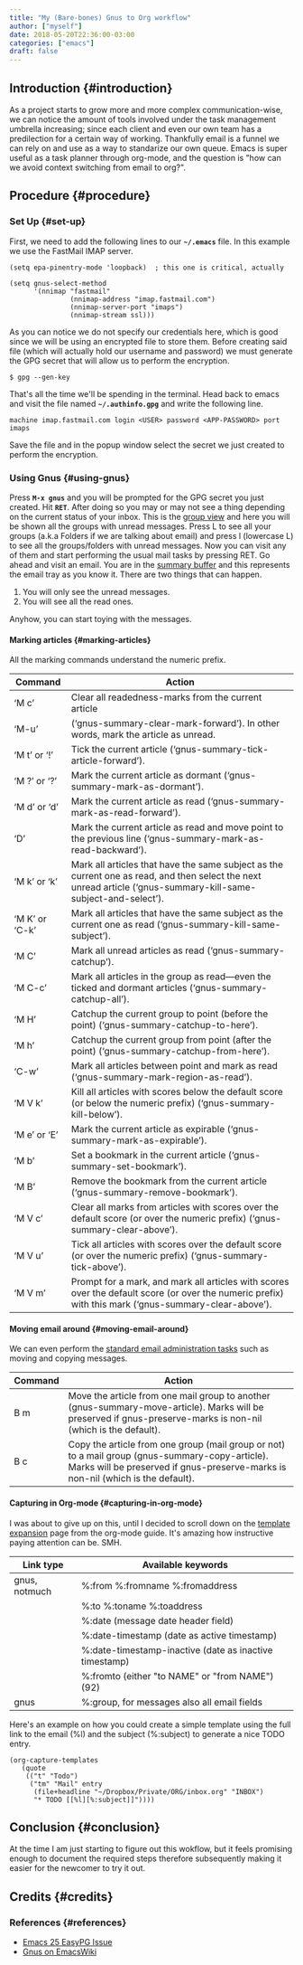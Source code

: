 ```yaml
---
title: "My (Bare-bones) Gnus to Org workflow"
author: ["myself"]
date: 2018-05-20T22:36:00-03:00
categories: ["emacs"]
draft: false
---
```


## Introduction {#introduction}

As a project starts to grow more and more complex communication-wise, we can notice the amount of tools involved under the task management umbrella increasing; since each client and even our own team has a predilection for a certain way of working. Thankfully email is a funnel we can rely on and use as a way to standarize our own queue. Emacs is super useful as a task planner through org-mode, and the question is "how can we avoid context switching from email to org?".


## Procedure {#procedure}


### Set Up {#set-up}

First, we need to add the following lines to our **`~/.emacs`** file. In this example we use the FastMail IMAP server.

```emacs-lisp
(setq epa-pinentry-mode 'loopback)  ; this one is critical, actually

(setq gnus-select-method
      '(nnimap "fastmail"
               (nnimap-address "imap.fastmail.com")
               (nnimap-server-port "imaps")
               (nnimap-stream ssl)))
```

As you can notice we do not specify our credentials here, which is good since we will be using an encrypted file to store them. Before creating said file (which will actually hold our username and password) we must generate the GPG secret that will allow us to perform the encryption.

```shell
$ gpg --gen-key
```

That's all the time we'll be spending in the terminal. Head back to emacs and visit the file named **`~/.authinfo.gpg`** and write the following line.

```shell
machine imap.fastmail.com login <USER> password <APP-PASSWORD> port imaps
```

Save the file and in the popup window select the secret we just created to perform the encryption.


### Using Gnus {#using-gnus}

Press **`M-x gnus`** and you will be prompted for the GPG secret you just created. Hit **`RET`**. After doing so you may or may not see a thing depending on the current status of your inbox. This is the [group view](https://www.gnu.org/software/emacs/manual/html_node/gnus/Listing-Groups.html#Listing-Groups) and here you will be shown all the groups with unread messages.
Press L to see all your groups (a.k.a Folders if we are talking about email) and press l (lowercase L) to see all the groups/folders with unread messages.
Now you can visit any of them and start performing the usual mail tasks by pressing RET. Go ahead and visit an email.
You are in the [summary buffer](https://www.gnu.org/software/emacs/manual/html_node/gnus/Summary-Buffer.html#Summary-Buffer) and this represents the email tray as you know it. There are two things that can happen.

1.  You will only see the unread messages.
2.  You will see all the read ones.

Anyhow, you can start toying with the messages.


#### Marking articles {#marking-articles}

All the marking commands understand the numeric prefix.

| Command        | Action                                                                                                                                                          |
|----------------|-----------------------------------------------------------------------------------------------------------------------------------------------------------------|
| ‘M c’          | Clear all readedness-marks from the current article                                                                                                             |
| ‘M-u’          | (‘gnus-summary-clear-mark-forward’).  In other words, mark the article as unread.                                                                               |
| ‘M t’ or ‘!’   | Tick the current article (‘gnus-summary-tick-article-forward’).                                                                                                 |
| ‘M ?’ or ‘?’   | Mark the current article as dormant (‘gnus-summary-mark-as-dormant’).                                                                                           |
| ‘M d’ or ‘d’   | Mark the current article as read (‘gnus-summary-mark-as-read-forward’).                                                                                         |
| ‘D’            | Mark the current article as read and move point to the previous line (‘gnus-summary-mark-as-read-backward’).                                                    |
| ‘M k’ or ‘k’   | Mark all articles that have the same subject as the current one as read, and then select the next unread article (‘gnus-summary-kill-same-subject-and-select’). |
| ‘M K’ or ‘C-k’ | Mark all articles that have the same subject as the current one as read (‘gnus-summary-kill-same-subject’).                                                     |
| ‘M C’          | Mark all unread articles as read (‘gnus-summary-catchup’).                                                                                                      |
| ‘M C-c’        | Mark all articles in the group as read—even the ticked and dormant articles (‘gnus-summary-catchup-all’).                                                       |
| ‘M H’          | Catchup the current group to point (before the point) (‘gnus-summary-catchup-to-here’).                                                                         |
| ‘M h’          | Catchup the current group from point (after the point) (‘gnus-summary-catchup-from-here’).                                                                      |
| ‘C-w’          | Mark all articles between point and mark as read (‘gnus-summary-mark-region-as-read’).                                                                          |
| ‘M V k’        | Kill all articles with scores below the default score (or below the numeric prefix) (‘gnus-summary-kill-below’).                                                |
| ‘M e’ or ‘E’   | Mark the current article as expirable (‘gnus-summary-mark-as-expirable’).                                                                                       |
| ‘M b’          | Set a bookmark in the current article (‘gnus-summary-set-bookmark’).                                                                                            |
| ‘M B’          | Remove the bookmark from the current article (‘gnus-summary-remove-bookmark’).                                                                                  |
| ‘M V c’        | Clear all marks from articles with scores over the default score (or over the numeric prefix) (‘gnus-summary-clear-above’).                                     |
| ‘M V u’        | Tick all articles with scores over the default score (or over the numeric prefix) (‘gnus-summary-tick-above’).                                                  |
| ‘M V m’        | Prompt for a mark, and mark all articles with scores over the default score (or over the numeric prefix) with this mark (‘gnus-summary-clear-above’).           |


#### Moving email around {#moving-email-around}

We can even perform the [standard email administration tasks](https://www.gnu.org/software/emacs/manual/html_node/gnus/Mail-Group-Commands.html) such as moving and copying messages.

| Command | Action                                                                                                                                                                             |
|---------|------------------------------------------------------------------------------------------------------------------------------------------------------------------------------------|
| B m     | Move the article from one mail group to another (gnus-summary-move-article). Marks will be preserved if gnus-preserve-marks is non-nil (which is the default).                     |
| B c     | Copy the article from one group (mail group or not) to a mail group (gnus-summary-copy-article). Marks will be preserved if gnus-preserve-marks is non-nil (which is the default). |


#### Capturing in Org-mode {#capturing-in-org-mode}

I was about to give up on this, until I decided to scroll down on the [template expansion](https://orgmode.org/manual/Template-expansion.html#FOOT91) page from the org-mode guide. It's amazing how instructive paying attention can be. SMH.

| Link type     | Available keywords                                     |
|---------------|--------------------------------------------------------|
| gnus, notmuch | %:from %:fromname %:fromaddress                        |
|               | %:to   %:toname   %:toaddress                          |
|               | %:date (message date header field)                     |
|               | %:date-timestamp (date as active timestamp)            |
|               | %:date-timestamp-inactive (date as inactive timestamp) |
|               | %:fromto (either "to NAME" or "from NAME")(92)         |
| gnus          | %:group, for messages also all email fields            |

Here's an example on how you could create a simple template using the full link to the email (%l) and the subject (%:subject) to generate a nice TODO entry.

```emacs-lisp
(org-capture-templates
   (quote
    (("t" "Todo")
     ("tm" "Mail" entry
      (file+headline "~/Dropbox/Private/ORG/inbox.org" "INBOX")
      "* TODO [[%l][%:subject]]"))))
```


## Conclusion {#conclusion}

At the time I am just starting to figure out this wokflow, but it feels promising enough to document the required steps therefore subsequently making it easier for the newcomer to try it out.


## Credits {#credits}


### References {#references}

-   [Emacs 25 EasyPG Issue](https://colinxy.github.io/software-installation/2016/09/24/emacs25-easypg-issue.html)
-   [Gnus on EmacsWiki](https://www.emacswiki.org/emacs/GnusGmail)
